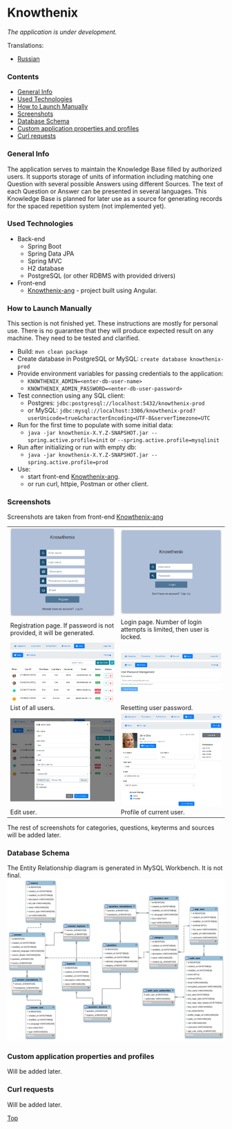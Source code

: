 # Knowthenix

_The application is under development._

Translations:  
* [Russian](README_ru.md)

### Contents
* [General Info](#general-info)
* [Used Technologies](#used-technologies)
* [How to Launch Manually](#how-to-launch-manually)
* [Screenshots](#screenshots)
* [Database Schema](#database-schema)
* [Custom application properties and profiles](#custom-application-properties-and-profiles)
* [Curl requests](#curl-requests)

### General Info

The application serves to maintain the Knowledge Base filled by authorized users.
It supports storage of units of information including matching one Question with several possible Answers using 
different Sources.
The text of each Question or Answer can be presented in several languages.
This Knowledge Base is planned for later use as a source for generating records for the spaced repetition system
(not implemented yet).

### Used Technologies
* Back-end
    * Spring Boot
    * Spring Data JPA
    * Spring MVC
    * H2 database
    * PostgreSQL (or other RDBMS with provided drivers)
* Front-end
    * [Knowthenix-ang](https://github.com/dpopkov/knowthenix-ang) - project built using Angular.

### How to Launch Manually
This section is not finished yet. These instructions are mostly for personal use.
There is no guarantee that they will produce expected result on any machine.
They need to be tested and clarified.
* Build: `mvn clean package`
* Create database in PostgreSQL or MySQL: `create database knowthenix-prod`
* Provide environment variables for passing credentials to the application:
    * `KNOWTHENIX_ADMIN=<enter-db-user-name>`
    * `KNOWTHENIX_ADMIN_PASSWORD=<enter-db-user-password>`
* Test connection using any SQL client:
    * Postgres: `jdbc:postgresql://localhost:5432/knowthenix-prod`
    * or MySQL: `jdbc:mysql://localhost:3306/knowthenix-prod?userUnicode=true&characterEncoding=UTF-8&serverTimezone=UTC`
* Run for the first time to populate with some initial data: 
    * `java -jar knowthenix-X.Y.Z-SNAPSHOT.jar --spring.active.profile=init` or `--spring.active.profile=mysqlinit`
* Run after initializing or run with empty db: 
    * `java -jar knowthenix-X.Y.Z-SNAPSHOT.jar --spring.active.profile=prod`
* Use: 
    * start front-end [Knowthenix-ang](https://github.com/dpopkov/knowthenix-ang).
    * or run curl, httpie, Postman or other client.

### Screenshots

Screenshots are taken from front-end [Knowthenix-ang](https://github.com/dpopkov/knowthenix-ang)

|  |  |
| ------------- | ------------- |
| <img align="center" src="docs/images/ui-01-register.png" /> | <img align="center" src="docs/images/ui-02-login.png" /> |
| Registration page. If password is not provided, it will be generated. | Login page. Number of login attempts is limited, then user is locked. |
| <img align="center" src="docs/images/ui-03-users.png" /> | <img align="center" src="docs/images/ui-04-settings.png" /> |
| List of all users. | Resetting user password. | 
| <img align="center" src="docs/images/ui-05-edit-user.png" /> | <img align="center" src="docs/images/ui-06-profile.png" /> |
| Edit user. | Profile of current user. |

The rest of screenshots for categories, questions, keyterms and sources will be added later.

### Database Schema
The Entity Relationship diagram is generated in MySQL Workbench. It is not final.
![DB Schema](docs/images/db-schema.png)

### Custom application properties and profiles
Will be added later.

### Curl requests
Will be added later.

[Top](#knowthenix)

